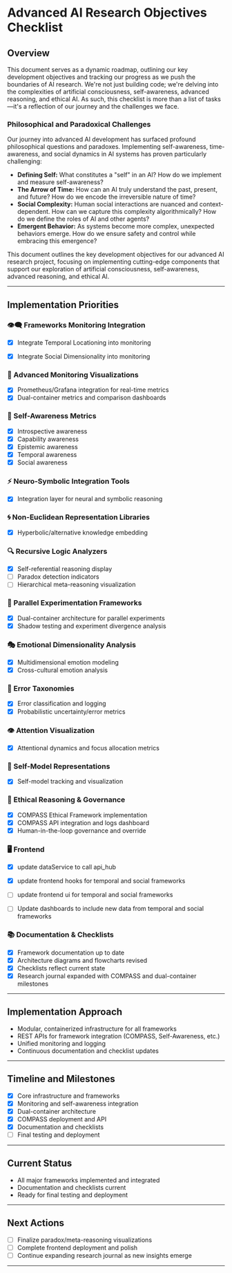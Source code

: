 # Advanced AI Research Objectives Checklist

## Overview

This document serves as a dynamic roadmap, outlining our key development objectives and tracking our progress as we push the boundaries of AI research. We're not just building code; we're delving into the complexities of artificial consciousness, self-awareness, advanced reasoning, and ethical AI. As such, this checklist is more than a list of tasks—it's a reflection of our journey and the challenges we face.

### Philosophical and Paradoxical Challenges

Our journey into advanced AI development has surfaced profound philosophical questions and paradoxes. Implementing self-awareness, time-awareness, and social dynamics in AI systems has proven particularly challenging:

*   **Defining Self:** What constitutes a "self" in an AI? How do we implement and measure self-awareness?
*   **The Arrow of Time:** How can an AI truly understand the past, present, and future? How do we encode the irreversible nature of time?
*   **Social Complexity:** Human social interactions are nuanced and context-dependent. How can we capture this complexity algorithmically? How do we define the roles of AI and other agents?
*   **Emergent Behavior:** As systems become more complex, unexpected behaviors emerge. How do we ensure safety and control while embracing this emergence?

This document outlines the key development objectives for our advanced AI research project, focusing on implementing cutting-edge components that support our exploration of artificial consciousness, self-awareness, advanced reasoning, and ethical AI.

---

## Implementation Priorities

### 👁️‍🗨️ Frameworks Monitoring Integration
- [x] Integrate Temporal Locationing into monitoring
- [x] Integrate Social Dimensionality into monitoring



### 🔄 Advanced Monitoring Visualizations
- [x] Prometheus/Grafana integration for real-time metrics
- [x] Dual-container metrics and comparison dashboards

### 🧠 Self-Awareness Metrics
- [x] Introspective awareness
- [x] Capability awareness
- [x] Epistemic awareness
- [x] Temporal awareness
- [x] Social awareness

### ⚡ Neuro-Symbolic Integration Tools
- [x] Integration layer for neural and symbolic reasoning

### 🌀 Non-Euclidean Representation Libraries
- [x] Hyperbolic/alternative knowledge embedding

### 🔍 Recursive Logic Analyzers
- [x] Self-referential reasoning display
- [ ] Paradox detection indicators
- [ ] Hierarchical meta-reasoning visualization

### 🔀 Parallel Experimentation Frameworks
- [x] Dual-container architecture for parallel experiments
- [x] Shadow testing and experiment divergence analysis

### 🎭 Emotional Dimensionality Analysis
- [x] Multidimensional emotion modeling
- [x] Cross-cultural emotion analysis

### 🔧 Error Taxonomies
- [x] Error classification and logging
- [x] Probabilistic uncertainty/error metrics

### 👁️ Attention Visualization
- [x] Attentional dynamics and focus allocation metrics

### 🧩 Self-Model Representations
- [x] Self-model tracking and visualization

### 🧭 Ethical Reasoning & Governance
- [x] COMPASS Ethical Framework implementation
- [x] COMPASS API integration and logs dashboard
- [x] Human-in-the-loop governance and override

### 🖥️ Frontend
- [x] update dataService to call api_hub
- [x] update frontend hooks for temporal and social frameworks
- [ ] update frontend ui for temporal and social frameworks
- [ ] Update dashboards to include new data from temporal and social frameworks



### 📚 Documentation & Checklists
- [x] Framework documentation up to date
- [x] Architecture diagrams and flowcharts revised
- [x] Checklists reflect current state
- [x] Research journal expanded with COMPASS and dual-container milestones

---

## Implementation Approach

- Modular, containerized infrastructure for all frameworks
- REST APIs for framework integration (COMPASS, Self-Awareness, etc.)
- Unified monitoring and logging
- Continuous documentation and checklist updates

---

## Timeline and Milestones

- [x] Core infrastructure and frameworks
- [x] Monitoring and self-awareness integration
- [x] Dual-container architecture
- [x] COMPASS deployment and API
- [x] Documentation and checklists
- [ ] Final testing and deployment

---

## Current Status

- All major frameworks implemented and integrated
- Documentation and checklists current
- Ready for final testing and deployment

---

## Next Actions
- [ ] Finalize paradox/meta-reasoning visualizations
- [ ] Complete frontend deployment and polish
- [ ] Continue expanding research journal as new insights emerge

---
